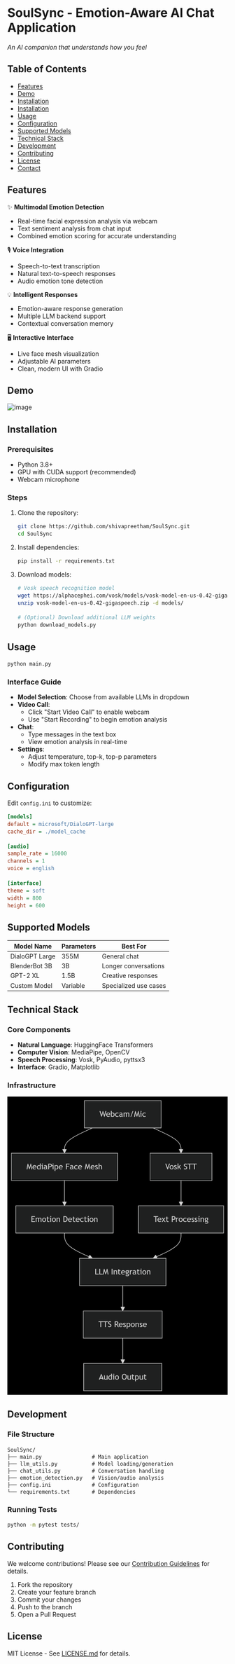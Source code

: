 # SoulSync - Emotion-Aware AI Chat Application

*An AI companion that understands how you feel*

## Table of Contents
- [Features](#features)
- [Demo](#demo)
- [Installation](#installation)
- [Installation](#installation)
- [Usage](#usage)
- [Configuration](#configuration)
- [Supported Models](#supported-models)
- [Technical Stack](#technical-stack)
- [Development](#development)
- [Contributing](#contributing)
- [License](#license)
- [Contact](#contact)

## Features

✨ **Multimodal Emotion Detection**
- Real-time facial expression analysis via webcam
- Text sentiment analysis from chat input
- Combined emotion scoring for accurate understanding

🎙️ **Voice Integration**
- Speech-to-text transcription
- Natural text-to-speech responses
- Audio emotion tone detection

💡 **Intelligent Responses**
- Emotion-aware response generation
- Multiple LLM backend support
- Contextual conversation memory

🖥️ **Interactive Interface**
- Live face mesh visualization
- Adjustable AI parameters
- Clean, modern UI with Gradio

## Demo

![image](https://github.com/user-attachments/assets/ff21e6e6-4ae6-4e20-9aeb-be2626f7fbf9)


## Installation

### Prerequisites
- Python 3.8+
- GPU with CUDA support (recommended)
- Webcam microphone

### Steps
1. Clone the repository:
   ```bash
   git clone https://github.com/shivapreetham/SoulSync.git
   cd SoulSync
   ```

2. Install dependencies:
   ```bash
   pip install -r requirements.txt
   ```

3. Download models:
   ```bash
   # Vosk speech recognition model
   wget https://alphacephei.com/vosk/models/vosk-model-en-us-0.42-gigaspeech.zip
   unzip vosk-model-en-us-0.42-gigaspeech.zip -d models/
   
   # (Optional) Download additional LLM weights
   python download_models.py
   ```

## Usage
```bash
python main.py
```

### Interface Guide
- **Model Selection**: Choose from available LLMs in dropdown
- **Video Call**:
  - Click "Start Video Call" to enable webcam
  - Use "Start Recording" to begin emotion analysis
- **Chat**:
  - Type messages in the text box
  - View emotion analysis in real-time
- **Settings**:
  - Adjust temperature, top-k, top-p parameters
  - Modify max token length

## Configuration
Edit `config.ini` to customize:

```ini
[models]
default = microsoft/DialoGPT-large
cache_dir = ./model_cache

[audio]
sample_rate = 16000
channels = 1
voice = english

[interface]
theme = soft
width = 800
height = 600
```

## Supported Models

| Model Name        | Parameters | Best For               |
|-------------------|------------|------------------------|
| DialoGPT Large    | 355M       | General chat           |
| BlenderBot 3B     | 3B         | Longer conversations   |
| GPT-2 XL          | 1.5B       | Creative responses     |
| Custom Model      | Variable   | Specialized use cases  |

## Technical Stack

### Core Components
- **Natural Language**: HuggingFace Transformers
- **Computer Vision**: MediaPipe, OpenCV
- **Speech Processing**: Vosk, PyAudio, pyttsx3
- **Interface**: Gradio, Matplotlib

### Infrastructure
![Infrastructure Diagram](deepseek_mermaid_20250615_225acb.png)

## Development

### File Structure
```
SoulSync/
├── main.py                # Main application
├── llm_utils.py           # Model loading/generation
├── chat_utils.py          # Conversation handling
├── emotion_detection.py   # Vision/audio analysis
├── config.ini             # Configuration
└── requirements.txt       # Dependencies
```

### Running Tests
```bash
python -m pytest tests/
```

## Contributing
We welcome contributions! Please see our [Contribution Guidelines](CONTRIBUTING.md) for details.

1. Fork the repository
2. Create your feature branch
3. Commit your changes
4. Push to the branch
5. Open a Pull Request

## License
MIT License - See [LICENSE.md](LICENSE.md) for details.

